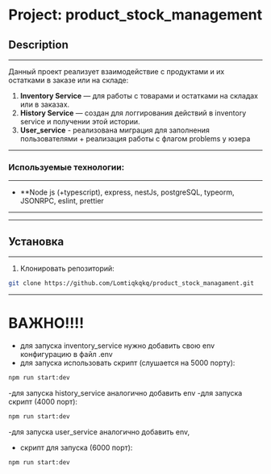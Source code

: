 # Project: product_stock_management

## Description
***
Данный проект реализует взаимодействие с продуктами и их остатками в заказе или на складе:

1. **Inventory Service** — для работы с товарами и остатками на складах или в заказах.
2. **History Service** — создан для логгирования действий в inventory service и получении этой истории.
3. **User_service** - реализована миграция для заполнения пользователями + реализация работы с флагом problems у юзера
***
### Используемые технологии:
***
- **Node js (+typescript), express, nestJs, postgreSQL, typeorm, JSONRPC, eslint, prettier
***
***
## Установка
***
1. Клонировать репозиторий:

```bash
git clone https://github.com/Lomtiqkqkq/product_stock_managament.git
```
***
# ВАЖНО!!!!
- для запуска inventory_service нужно добавить свою env конфигурацию в файл .env
- для запуска использовать скрипт (слушается на 5000 порту):
```bash
npm run start:dev
```
-для запуска history_service аналогично добавить env
-для запуска скрипт (4000 порт):
```bash
npm run start:dev
```
-для запуска user_service аналогично добавить env,
- скрипт для запуска (6000 порт):
```bash
npm run start:dev
```
